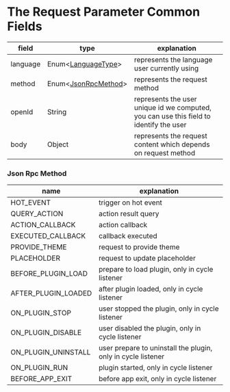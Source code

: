 # The Request Parameter Common Fields

| field    | type                                                          | explanation                                                                            |
|----------|---------------------------------------------------------------|----------------------------------------------------------------------------------------|
| language | Enum<[LanguageType](appendix/language_code.md#language-code)> | represents the language user currently using                                           |
| method   | Enum<[JsonRpcMethod](#json-rpc-method)>                       | represents the request method                                                          |
| openId   | String                                                        | represents the user unique id we computed, you can use this field to identify the user |
| body     | Object                                                        | represents the request content which depends on request method                         |

### Json Rpc Method

| name                | explanation                                                  |
|---------------------|--------------------------------------------------------------|
| HOT_EVENT           | trigger on hot event                                         |
| QUERY_ACTION        | action result query                                          |
| ACTION_CALLBACK     | action callback                                              |
| EXECUTED_CALLBACK   | callback executed                                            |
| PROVIDE_THEME       | request to provide theme                                     |
| PLACEHOLDER         | request to update placeholder                                |
| BEFORE_PLUGIN_LOAD  | prepare to load plugin, only in cycle listener               |
| AFTER_PLUGIN_LOADED | after plugin loaded, only in cycle listener                  |
| ON_PLUGIN_STOP      | user stopped the plugin, only in cycle listener              |
| ON_PLUGIN_DISABLE   | user disabled the plugin, only in cycle listener             |
| ON_PLUGIN_UNINSTALL | user prepare to uninstall the plugin, only in cycle listener |
| ON_PLUGIN_RUN       | plugin started, only in cycle listener                       |
| BEFORE_APP_EXIT     | before app exit, only in cycle listener                      |
